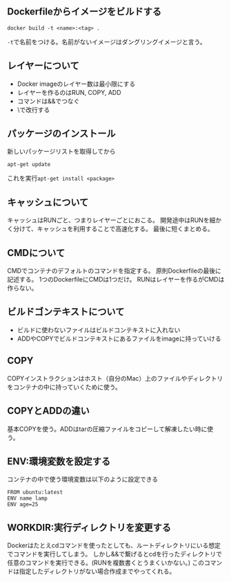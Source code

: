 ## Dockerfileからイメージをビルドする
```
docker build -t <name>:<tag> .
```
`-t`で名前をつける。名前がないイメージはダングリングイメージと言う。

## レイヤーについて
- Docker imageのレイヤー数は最小限にする
- レイヤーを作るのはRUN, COPY, ADD
- コマンドは&&でつなぐ
- \で改行する

## パッケージのインストール
新しいパッケージリストを取得してから
```
apt-get update
```
これを実行`apt-get install <package>`

## キャッシュについて
キャッシュはRUNごと、つまりレイヤーごとにおこる。
開発途中はRUNを細かく分けて、キャッシュを利用することで高速化する。
最後に短くまとめる。

## CMDについて
CMDでコンテナのデフォルトのコマンドを指定する。
原則Dockerfileの最後に記述する。
1つのDockerfileにCMDは1つだけ。
RUNはレイヤーを作るがCMDは作らない。

## ビルドゴンテキストについて
- ビルドに使わないファイルはビルドコンテキストに入れない
- ADDやCOPYでビルドコンテキストにあるファイルをimageに持っていける

## COPY
COPYインストラクションはホスト（自分のMac）上のファイルやディレクトリをコンテナの中に持っていくために使う。

## COPYとADDの違い
基本COPYを使う。ADDはtarの圧縮ファイルをコピーして解凍したい時に使う。

## ENV:環境変数を設定する
コンテナの中で使う環境変数は以下のように設定できる
```
FROM ubuntu:latest
ENV name lamp
ENV age=25
````

## WORKDIR:実行ディレクトリを変更する
Dockerはたとえcdコマンドを使ったとしても、ルートディレクトリにいる想定でコマンドを実行してしまう。
しかし&&で繋げるとcdを行ったディレクトリで任意のコマンドを実行できる。(RUNを複数書くとうまくいかない。)
このコマンドは指定したディレクトリがない場合作成までやってくれる。

